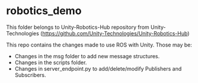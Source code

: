 # robotics_demo

This folder belongs to Unity-Robotics-Hub repository from Unity-Technologies (https://github.com/Unity-Technologies/Unity-Robotics-Hub)

This repo contains the changes made to use ROS with Unity. Those may be:

- Changes in the msg folder to add new message structures.
- Changes in the scripts folder.
- Changes in server_endpoint.py to add/delete/modify Publishers and Subscribers.

